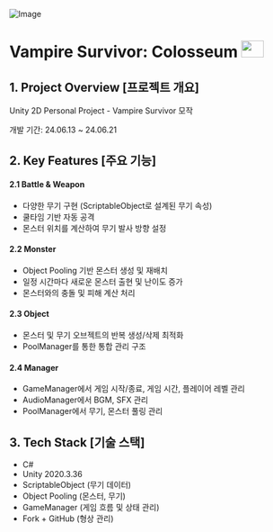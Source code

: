 ![Image](https://github.com/user-attachments/assets/8b2754c5-5fa6-4f12-a96c-6e1ddc3ed631)

# Vampire Survivor: Colosseum [<img src="https://github.com/user-attachments/assets/a6a32091-a55b-4721-adbb-38c79cea22f3"  width="40" height="30"/>](https://youtu.be/6krxvdsdVLs)

## 1. Project Overview [프로젝트 개요]

Unity 2D Personal Project - Vampire Survivor 모작

개발 기간: 24.06.13 ~ 24.06.21


## 2. Key Features [주요 기능]

#### 2.1 Battle & Weapon
- 다양한 무기 구현 (ScriptableObject로 설계된 무기 속성)
- 쿨타임 기반 자동 공격
- 몬스터 위치를 계산하여 무기 발사 방향 설정

#### 2.2 Monster
- Object Pooling 기반 몬스터 생성 및 재배치
- 일정 시간마다 새로운 몬스터 출현 및 난이도 증가
- 몬스터와의 충돌 및 피해 계산 처리

#### 2.3 Object
- 몬스터 및 무기 오브젝트의 반복 생성/삭제 최적화
- PoolManager를 통한 통합 관리 구조

#### 2.4 Manager
- GameManager에서 게임 시작/종료, 게임 시간, 플레이어 레벨 관리
- AudioManager에서 BGM, SFX 관리
- PoolManager에서 무기, 몬스터 풀링 관리

## 3. Tech Stack [기술 스택]
- C#
- Unity 2020.3.36
- ScriptableObject (무기 데이터)
- Object Pooling (몬스터, 무기)
- GameManager (게임 흐름 및 상태 관리)
- Fork + GitHub (형상 관리)
